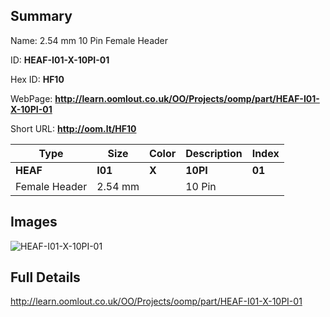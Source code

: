 

## Summary
 
Name:  2.54 mm 10 Pin Female Header 

ID: __HEAF-I01-X-10PI-01__

Hex ID: __HF10__

WebPage: __http://learn.oomlout.co.uk/OO/Projects/oomp/part/HEAF-I01-X-10PI-01__

Short URL: __http://oom.lt/HF10__


| Type   | Size   | Color   | Description   | Index   |    
| ----- | ------   | ------   | -----   | ----   |    
| __HEAF__   					| __I01__   					| __X__    						| __10PI__    					| __01__ |    
| Female Header		| 2.54 mm	| 		| 10 Pin	| 	|

## Images
![HEAF-I01-X-10PI-01](http://oomlout.com/oomp-gen/parts/HEAF-I01-X-10PI-01/HEAF-I01-X-10PI-01_420.jpg)

## Full Details

 http://learn.oomlout.co.uk/OO/Projects/oomp/part/HEAF-I01-X-10PI-01

